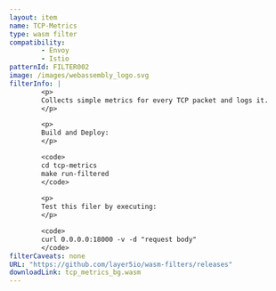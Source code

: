 ```yaml
---
layout: item
name: TCP-Metrics
type: wasm filter
compatibility:
        - Envoy
        - Istio
patternId: FILTER002
image: /images/webassembly_logo.svg
filterInfo: |
        <p>
        Collects simple metrics for every TCP packet and logs it.
        </p>

        <p>
        Build and Deploy:
        </p>

        <code>
        cd tcp-metrics
        make run-filtered
        </code>
        
        <p>
        Test this filer by executing:
        </p>

        <code>
        curl 0.0.0.0:18000 -v -d "request body"
        </code>
filterCaveats: none
URL: "https://github.com/layer5io/wasm-filters/releases"
downloadLink: tcp_metrics_bg.wasm
---
```

